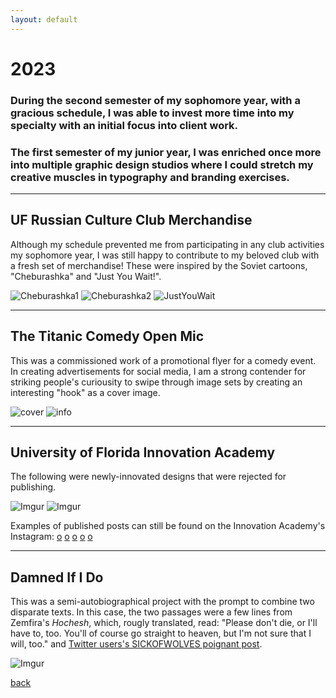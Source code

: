 ```yaml
---
layout: default
---
```


# 2023

### During the second semester of my sophomore year, with a gracious schedule, I was able to invest more time into my specialty with an initial focus into client work. 

### The first semester of my junior year, I was enriched once more into multiple graphic design studios where I could stretch my creative muscles in typography and branding exercises.

* * * 

## UF Russian Culture Club Merchandise 
Although my schedule prevented me from participating in any club activities my sophomore year, I was still happy to contribute to my beloved club with a fresh set of merchandise! These were inspired by the Soviet cartoons, "Cheburashka" and "Just You Wait!".

![Cheburashka1](https://i.imgur.com/dr8PRZZ.png)
![Cheburashka2](https://i.imgur.com/dpmqPMR.png)
![JustYouWait](https://i.imgur.com/che1b4h.png)

* * *

## The Titanic Comedy Open Mic
This was a commissioned work of a promotional flyer for a comedy event. In creating advertisements for social media, I am a strong contender for striking people's curiousity to swipe through image sets by creating an interesting "hook" as a cover image.

![cover](https://i.imgur.com/bUkf3HM.png)
![info](https://i.imgur.com/ll58DNV.png)

* * *

## University of Florida Innovation Academy
The following were newly-innovated designs that were rejected for publishing.

![Imgur](https://i.imgur.com/M6ncM0f.png)
![Imgur](https://i.imgur.com/CqTlOsS.png)

Examples of published posts can still be found on the Innovation Academy's Instagram: [o](https://www.instagram.com/p/CtRcweQrMo1/?utm_source=ig_web_copy_link&igshid=MzRlODBiNWFlZA==) [o](https://www.instagram.com/p/Cum20PVRpfI/?utm_source=ig_web_copy_link&igshid=MzRlODBiNWFlZA==) [o](https://www.instagram.com/p/Cw0lM3sJo9Y/?utm_source=ig_web_copy_link&igshid=MzRlODBiNWFlZA==) [o](https://www.instagram.com/p/CxnbodCrRSE/?utm_source=ig_web_copy_link&igshid=MzRlODBiNWFlZA==) [o](https://www.instagram.com/p/Cy0tOHNLOjh/?utm_source=ig_web_copy_link&igshid=MzRlODBiNWFlZA==)

* * *

## Damned If I Do
This was a semi-autobiographical project with the prompt to combine two disparate texts. In this case, the two passages were a few lines from Zemfira's *Hochesh*, which, rougly translated, read: "Please don't die, or I'll have to, too. You'll of course go straight to heaven, but I'm not sure that I will, too." and [Twitter users's SICKOFWOLVES poignant post](https://twitter.com/SICKOFWOLVES/status/1356294995246940160).

![Imgur](https://i.imgur.com/Lj9zJVe.jpg)

[back](./)

